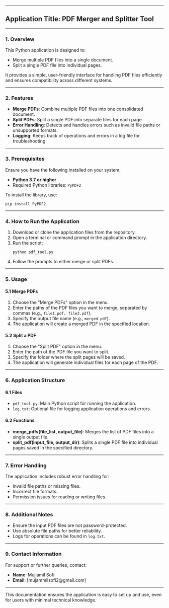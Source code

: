 <hr>

<h2>Application Title: PDF Merger and Splitter Tool</h2>

<hr>

<h3>1. Overview</h3>
<p>This Python application is designed to:</p>
<ul>
    <li>Merge multiple PDF files into a single document.</li>
    <li>Split a single PDF file into individual pages.</li>
</ul>
<p>It provides a simple, user-friendly interface for handling PDF files efficiently and ensures compatibility across different systems.</p>

<hr>

<h3>2. Features</h3>
<ul>
    <li><strong>Merge PDFs</strong>: Combine multiple PDF files into one consolidated document.</li>
    <li><strong>Split PDFs</strong>: Split a single PDF into separate files for each page.</li>
    <li><strong>Error Handling</strong>: Detects and handles errors such as invalid file paths or unsupported formats.</li>
    <li><strong>Logging</strong>: Keeps track of operations and errors in a log file for troubleshooting.</li>
</ul>

<hr>

<h3>3. Prerequisites</h3>
<p>Ensure you have the following installed on your system:</p>
<ul>
    <li><strong>Python 3.7 or higher</strong></li>
    <li>Required Python libraries: <code>PyPDF2</code></li>
</ul>
<p>To install the library, use:</p>
<pre><code>pip install PyPDF2</code></pre>

<hr>

<h3>4. How to Run the Application</h3>
<ol>
    <li>Download or clone the application files from the repository.</li>
    <li>Open a terminal or command prompt in the application directory.</li>
    <li>Run the script:</li>
    <pre><code>python pdf_tool.py</code></pre>
    <li>Follow the prompts to either merge or split PDFs.</li>
</ol>

<hr>

<h3>5. Usage</h3>
<h4>5.1 Merge PDFs</h4>
<ol>
    <li>Choose the "Merge PDFs" option in the menu.</li>
    <li>Enter the paths of the PDF files you want to merge, separated by commas (e.g., <code>file1.pdf, file2.pdf</code>).</li>
    <li>Specify the output file name (e.g., <code>merged.pdf</code>).</li>
    <li>The application will create a merged PDF in the specified location.</li>
</ol>

<h4>5.2 Split a PDF</h4>
<ol>
    <li>Choose the "Split PDF" option in the menu.</li>
    <li>Enter the path of the PDF file you want to split.</li>
    <li>Specify the folder where the split pages will be saved.</li>
    <li>The application will generate individual files for each page of the PDF.</li>
</ol>

<hr>

<h3>6. Application Structure</h3>
<h4>6.1 Files</h4>
<ul>
    <li><code>pdf_tool.py</code>: Main Python script for running the application.</li>
    <li><code>log.txt</code>: Optional file for logging application operations and errors.</li>
</ul>

<h4>6.2 Functions</h4>
<ul>
    <li><strong>merge_pdfs(file_list, output_file)</strong>: Merges the list of PDF files into a single output file.</li>
    <li><strong>split_pdf(input_file, output_dir)</strong>: Splits a single PDF file into individual pages saved in the specified directory.</li>
</ul>

<hr>

<h3>7. Error Handling</h3>
<p>The application includes robust error handling for:</p>
<ul>
    <li>Invalid file paths or missing files.</li>
    <li>Incorrect file formats.</li>
    <li>Permission issues for reading or writing files.</li>
</ul>

<hr>

<h3>8. Additional Notes</h3>
<ul>
    <li>Ensure the input PDF files are not password-protected.</li>
    <li>Use absolute file paths for better reliability.</li>
    <li>Logs for operations can be found in <code>log.txt</code>.</li>
</ul>

<hr>

<h3>9. Contact Information</h3>
<p>For support or further queries, contact:</p>
<ul>
    <li><strong>Name</strong>: Mujjamil Sofi</li>
    <li><strong>Email</strong>: [mujammilsofi2@gmail.com]</li>
</ul>

<hr>

<p>This documentation ensures the application is easy to set up and use, even for users with minimal technical knowledge.</p>
